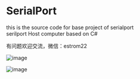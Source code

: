 # SerialPort

this is the source code for base project of serialport  
serilport Host computer based on C# 

有问题欢迎交流，微信：estrom22

![image](https://user-images.githubusercontent.com/28671994/126058069-2b55ea00-5d56-49b8-851b-dcc9292f2f21.png)

![image](https://user-images.githubusercontent.com/28671994/126058006-ddf4da75-0e1e-45cd-adf3-efd7f2097f9a.png)
